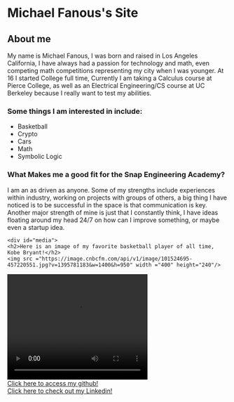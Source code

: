 
<html>
  <head> <link rel="stylesheet" href="design.css">
    <title>Michael Fanous's Site</title></head>
<body>
  <h1>Michael Fanous's Site</h1>
  <div id="introduction">
    <h2>About me</h2>
    <p>My name is Michael Fanous, I was born and raised in Los Angeles California, I have always had a passion for technology and math, even competing math competitions representing my city when I was younger. At 16 I started College full time, Currently I am taking a Calculus course at Pierce College, as well as an Electrical Engineering/CS course at UC Berkeley because I really want to test my abilities. </p>
    <h3>Some things I am interested in include:</h3>
    <ul>
      <li>Basketball</li>
      <li>Crypto</li>
      <li>Cars</li>
      <li>Math</li>
      <li>Symbolic Logic</li>
    </ul>
    <h3>What Makes me a good fit for the Snap Engineering Academy?</h3>
    <p class="paragraph2"> I am an as driven as anyone. Some of my strengths include experiences within industry, working on projects with groups of others, a big thing I have noticed is to be successful in the space is that communication is key. Another major strength of mine is just that I constantly think, I have ideas floating around my head 24/7 on how can I improve something, or maybe even a startup idea.</p>

    <div id="media">
    <h2>Here is an image of my favorite basketball player of all time, Kobe Bryant!</h2>
    <img src ="https://image.cnbcfm.com/api/v1/image/101524695-457220551.jpg?v=1395781183&w=1400&h=950" width ="400" height="240"/>
    
  <video src = "https://drive.google.com/file/d/1CmaJplFruItDA991boPgzLyBTFZ5Cc2a/view?usp=sharing" width ="320" height="240" controls>
  Video not supported
  </video>
  <br>
  <a href="https://github.com/MichaelFanous">Click here to access my github!</a>
  <br>
  <a href="https://www.linkedin.com/in/michael-f-63833475/">Click here to check out my Linkedin!</a>
 
  </div>

